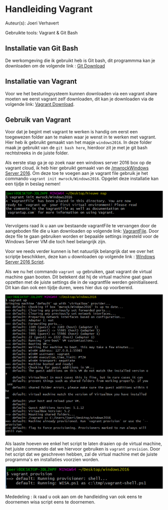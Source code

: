 # Handleiding Vagrant
Auteur(s): Joeri Verhavert

Gebruikte tools: Vagrant & Git Bash

## Installatie van Git Bash
De werkomgeving die ik gebruikt heb is Git bash, dit programmma kan je downloaden om de volgende link : [Git Download](https://git-scm.com/download)

## Installatie van Vagrant

Voor we het besturingsysteem kunnen downloaden via een vagrant share moeten we eerst vagrant zelf downloaden, dit kan je downloaden via de volgende link: [Vagrant Download](https://www.vagrantup.com/downloads.html).

## Gebruik van Vagrant

Voor dat je begint met vagrant te werken is handig om eerst een toegewezen folder aan te maken waar je wenst in te werken met vagrant. Hier heb ik gebruikt gemaakt van het mapje `windows2016`. In deze folder maak je gebruikt van de `git bash here`, hierdoor zit je met je git bash rechtstreeks in de juiste folder.

Als eerste stap ga je op zoek naar een windows server 2016 box op de vagrant cloud, ik heb hier gebruikt gemaakt van de
[/mwrockWindows Server 2016](https://app.vagrantup.com/mwrock/boxes/Windows2016). Om deze toe te voegen aan je vagrant file gebruik je het commando
`vagrant init mwrock/Windows2016`. Opgelet deze installatie kan een tijdje in beslag nemen!

![Vagrant init Afbeelding](img/vagrantINIT.PNG)

Vervolgens raad ik u aan uw bestaande vagrantFile te vervangen door de aangeboden file die u kan downloaden op volgende link: [VagrantFile](https://drive.google.com/drive/folders/1-ZYW1M1NBqNnip81MVkD4aySdKI8uauY?usp=sharing). Door deze file te gaan gebruiken worden er bepaalde settings ingesteld voor de Windows Server VM die toch heel belangrijk zijn.

Voor we reeds verder kunnen is het natuurlijk belangrijk dat we over het scriptje beschikken, deze kan u downloaden op volgende link : [Windows Server 2016 Script](https://drive.google.com/drive/folders/1-ZYW1M1NBqNnip81MVkD4aySdKI8uauY?usp=sharing). 

Als we nu het commando `vagrant up` gebruiken, gaat vagrant de virtual machine gaan booten. Dit betekent dat hij de virtual machine gaat gaan opzetten met de juiste settings die in de vagrantfile werden geinitialiseerd. 
Dit kan dan ook een tijdje duren, wees hier dus op voorbereid.

![Vagrant Up Afbeelding](img/vagrantUP.PNG)

Als laaste hoeven we enkel het script te laten draaien op de virtual machine, het juiste commando dat we hiervoor gebruiken is `vagrant provision`. 
Door het script dat we geschreven hebben, zal de virtual machine met de juiste programma's en installaties voorzien worden. 

![Vagrant provision Afbeelding](img/vagrantprovision.PNG)

Mededeling : ik raad u ook aan om de handleiding van ook eens te doornemen wisa script eens te doornemen.

